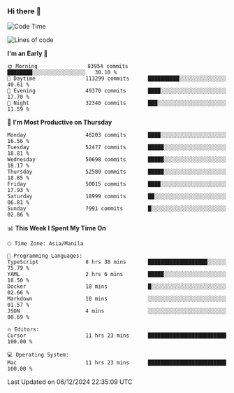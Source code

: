 ### Hi there 👋

<!--START_SECTION:waka-->
![Code Time](http://img.shields.io/badge/Code%20Time-5%2C732%20hrs%204%20mins-blue)

![Lines of code](https://img.shields.io/badge/From%20Hello%20World%20I%27ve%20Written-112.1%20million%20lines%20of%20code-blue)

**I'm an Early 🐤** 

```text
🌞 Morning                83954 commits       ████████░░░░░░░░░░░░░░░░░   30.10 % 
🌆 Daytime                113299 commits      ██████████░░░░░░░░░░░░░░░   40.61 % 
🌃 Evening                49370 commits       ████░░░░░░░░░░░░░░░░░░░░░   17.70 % 
🌙 Night                  32340 commits       ███░░░░░░░░░░░░░░░░░░░░░░   11.59 % 
```
📅 **I'm Most Productive on Thursday** 

```text
Monday                   46203 commits       ████░░░░░░░░░░░░░░░░░░░░░   16.56 % 
Tuesday                  52477 commits       █████░░░░░░░░░░░░░░░░░░░░   18.81 % 
Wednesday                50698 commits       █████░░░░░░░░░░░░░░░░░░░░   18.17 % 
Thursday                 52580 commits       █████░░░░░░░░░░░░░░░░░░░░   18.85 % 
Friday                   50015 commits       ████░░░░░░░░░░░░░░░░░░░░░   17.93 % 
Saturday                 18999 commits       ██░░░░░░░░░░░░░░░░░░░░░░░   06.81 % 
Sunday                   7991 commits        █░░░░░░░░░░░░░░░░░░░░░░░░   02.86 % 
```


📊 **This Week I Spent My Time On** 

```text
🕑︎ Time Zone: Asia/Manila

💬 Programming Languages: 
TypeScript               8 hrs 38 mins       ███████████████████░░░░░░   75.79 % 
YAML                     2 hrs 6 mins        █████░░░░░░░░░░░░░░░░░░░░   18.50 % 
Docker                   18 mins             █░░░░░░░░░░░░░░░░░░░░░░░░   02.66 % 
Markdown                 10 mins             ░░░░░░░░░░░░░░░░░░░░░░░░░   01.57 % 
JSON                     4 mins              ░░░░░░░░░░░░░░░░░░░░░░░░░   00.69 % 

🔥 Editors: 
Cursor                   11 hrs 23 mins      █████████████████████████   100.00 % 

💻 Operating System: 
Mac                      11 hrs 23 mins      █████████████████████████   100.00 % 
```


 Last Updated on 06/12/2024 22:35:09 UTC
<!--END_SECTION:waka-->


<!--
**rad182/rad182** is a ✨ _special_ ✨ repository because its `README.md` (this file) appears on your GitHub profile.

Here are some ideas to get you started:

- 🔭 I’m currently working on ...
- 🌱 I’m currently learning ...
- 👯 I’m looking to collaborate on ...
- 🤔 I’m looking for help with ...
- 💬 Ask me about ...
- 📫 How to reach me: ...
- 😄 Pronouns: ...
- ⚡ Fun fact: ...
-->
